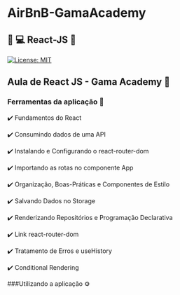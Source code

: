 # AirBnB-GamaAcademy
## :green_heart: :computer:  React-JS :rocket:

[![License: MIT](https://img.shields.io/badge/License-MIT-yellow.svg)](https://opensource.org/licenses/MIT)

 ## Aula de React JS - Gama Academy :pushpin:
 ### Ferramentas da aplicação :toolbox:
 
:heavy_check_mark: Fundamentos do React

:heavy_check_mark: Consumindo dados de uma API

:heavy_check_mark: Instalando e Configurando o react-router-dom

:heavy_check_mark: Importando as rotas no componente App

:heavy_check_mark: Organização, Boas-Práticas e Componentes de Estilo

:heavy_check_mark: Salvando Dados no Storage

:heavy_check_mark: Renderizando Repositórios e Programação Declarativa

:heavy_check_mark: Link react-router-dom

:heavy_check_mark: Tratamento de Erros e useHistory

:heavy_check_mark: Conditional Rendering

###Utilizando a aplicação :gear:


